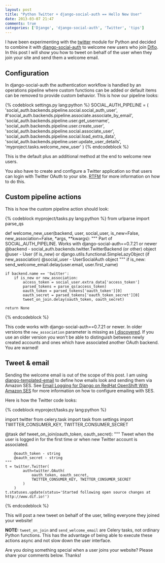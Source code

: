 ```yaml
---
layout: post
title: "Python Twitter + django-social-auth == Hello New User"
date: 2013-03-07 21:47
comments: true
categories: ['Django', 'django-social-auth', 'Twitter', 'tips']
---
```


I have been experimenting with the [twitter](https://pypi.python.org/pypi/twitter)
module for Python and decided to combine it with 
[django-social-auth](https://github.com/omab/django-social-auth) to welcome new
users who join [Difio](http://www.dif.io). In this post I will show you how to
tweet on behalf of the user when they join your site and send them a welcome email.

Configuration
-------------

In django-social-auth the authentication workflow is handled by an operations
pipeline where custom functions can be added or default items can be removed to
provide custom behavior. This is how our pipeline looks:

{% codeblock settings.py lang:python %}
SOCIAL_AUTH_PIPELINE = (
    'social_auth.backends.pipeline.social.social_auth_user',
    #'social_auth.backends.pipeline.associate.associate_by_email',
    'social_auth.backends.pipeline.user.get_username',
    'social_auth.backends.pipeline.user.create_user',
    'social_auth.backends.pipeline.social.associate_user',
    'social_auth.backends.pipeline.social.load_extra_data',
    'social_auth.backends.pipeline.user.update_user_details',
    'myproject.tasks.welcome_new_user'
)
{% endcodeblock %}

This is the default plus an additional method at the end to welcome new users.

You also have to create and configure a Twitter application so that users
can login with Twitter OAuth to your site.
[RTFM](http://django-social-auth.readthedocs.org/en/latest/backends/index.html)
for more information on how to do this.

Custom pipeline actions
-----------------------

This is how the custom pipeline action should look:

{% codeblock myproject/tasks.py lang:python %}
from urlparse import parse_qs

def welcome_new_user(backend, user, social_user, is_new=False, new_association=False, *args, **kwargs):
    """
        Part of SOCIAL_AUTH_PIPELINE. Works with django-social-auth==0.7.21 or newer
        @backend - social_auth.backends.twitter.TwitterBackend (or other) object
        @user - User (if is_new) or django.utils.functional.SimpleLazyObject (if new_association)
        @social_user - UserSocialAuth object
    """
    if is_new:
        send_welcome_email.delay(user.email, user.first_name)

    if backend.name == 'twitter':
        if is_new or new_association:
            access_token = social_user.extra_data['access_token']
            parsed_tokens = parse_qs(access_token)
            oauth_token = parsed_tokens['oauth_token'][0]
            oauth_secret = parsed_tokens['oauth_token_secret'][0]
            tweet_on_join.delay(oauth_token, oauth_secret)

    return None
{% endcodeblock %}

This code works with django-social-auth==0.7.21 or newer. In older versions the
`new_association` parameter is missing as 
[I discovered](https://groups.google.com/forum/?fromgroups=#!topic/django-social-auth/Nxf-0iRD27Y).
If you use an older version you won't be able to distinguish between newly created
accounts and ones which have associated another OAuth backend. You are warned!

Tweet & email
--------------

Sending the welcome email is out of the scope of this post. I am using
[django-templated-email](https://github.com/bradwhittington/django-templated-email)
to define how emails look and sending them via Amazon SES. See 
[Email Logging for Django on RedHat OpenShift With Amazon SES](/blog/2013/02/28/email-logging-django-redhat-openshift-amazon-ses/)
for more information on how to configure emailing with SES.

Here is how the Twitter code looks:

{% codeblock myproject/tasks.py lang:python %}

import twitter
from celery.task import task
from settings import TWITTER_CONSUMER_KEY, TWITTER_CONSUMER_SECRET

@task
def tweet_on_join(oauth_token, oauth_secret):
    """
        Tweet when the user is logged in for the first time or
        when new Twitter account is associated.

        @oauth_token - string
        @oauth_secret - string
    """
    t = twitter.Twitter(
            auth=twitter.OAuth(
                oauth_token, oauth_secret,
                TWITTER_CONSUMER_KEY, TWITTER_CONSUMER_SECRET
            )
        )
    t.statuses.update(status='Started following open source changes at http://www.dif.io!')
{% endcodeblock %}

This will post a new tweet on behalf of the user, telling everyone they joined
your website!

**NOTE:**
`tweet_on_join` and `send_welcome_email` are Celery tasks, not ordinary Python
functions. This has the advantage of being able to execute these actions async
and not slow down the user interface.


Are you doing something special when a user joins your website? Please share
your comments below. Thanks!
